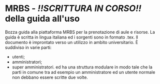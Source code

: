 # MRBS - *!!SCRITTURA IN CORSO!!* della guida all'uso
Bozza guida alla piattaforma MRBS per la prenotazione di aule e risorse.
La guida è scritta in lingua italiana ed i sorgenti sono in formato .tex.
Il documento è improntato verso un utilizzo in ambito universitario. È suddiviso in varie parti:
- utenti;
- amministratori;
- super amministratori.
ed ha una struttura modulare in modo tale che la parti in comune tra ad esempio un amministratore ed un utente normale non debbano essere scritte due volte.